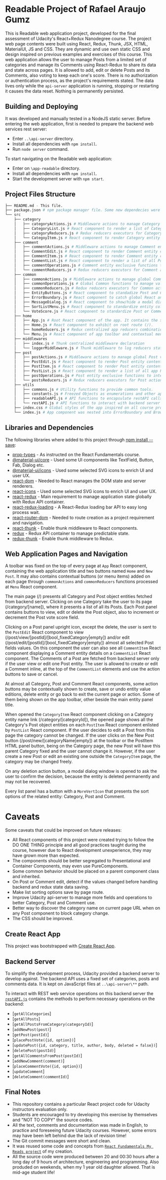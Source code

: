 # Readable Project of Rafael Araujo Gumz

This is Readable web application project, developed for the final assessment of Udacity's React+Redux Nanodegree course.
The project web page contents were built using React, Redux, Thunk, JSX, HTML, MaterialUI, JS and CSS. They are dynamic and use own static CSS and design inspired on previous examples and exercises of this course.
This web application allows the user to manage Posts from a limited set of categories and manage its Comments using React-Redux to share its data and state across pages. It is allowed to add, edit or delete Posts and its Comments, also voting to keep each one's score. There is no authorization or authentication process, as the project's requirements stated.
The data lives only while the `api-server` application is running, stopping or restarting it causes the data reset. Nothing is permanently persisted.

## Building and Deploying

It was developed and manually tested in a NodeJS static server.
Before entering the web application, first is needed to prepare the backend web services rest server:
* Enter `..\api-server` directory.
* Install all dependencies with `npm install`.
* Run `node server` command.

To start navigating on the Readable web application:
* Enter on `\app-readable` directory.
* Install all dependencies with `npm install`.
* Start the development server with `npm start`.

## Project Files Structure
```bash
├── README.md - This file.
├── package.json # npm package manager file. Some new dependecies were added.
└── src
    ├── category
    │   ├── categoryActions.js # Middleware actions to manage Category entities
    │   ├── CategoryList.js # React component to render a list of CategoryItem component
    │   ├── categoryReducers.js # Redux reducers executors for Category actions
    │   └── CategoyItem.js # React component to render Category entity content
    ├── comment
    │   ├── commentActions.js # Middleware actions to manage Comment entities
    │   ├── CommentEdit.js # React component to render Comment entity content within inputs, allowing user to change its field values and save or delete the object.
    │   ├── CommentItem.js # React component to render Comment entity content, having buttons to edit or delete, allowing inline edit with CommentEdit component
    │   ├── CommentList.js # React component to render a list of all Post Comments with CommentItem component
    │   ├── commentOperations.js # Comment entity exclusive functions to interact with the backend server REST web services and Redux state
    │   └── commentReducers.js # Redux reducers executors for Comment actions
    ├── common
    │   ├── commonActions.js # Middleware actions to manage global Common values and behaviors
    │   ├── commonOperations.js # Global Common functions to manage values and behaviors
    │   ├── commonReducers.js # Redux reducers executors for Common actions
    │   ├── EntityButtons.js # React component to standadize Post and Comment user UI button actions to view, edit and remove objects through actions
    │   ├── ErrorBoundary.js # React component to catch global React and JavaScript errors, log them into console and show a dialog.
    │   ├── MessageDialog.js # React component to show/hide a modal dialog window with a title, a message and buttons.
    │   ├── SortListMenu.js # React component to standardize entity collections sort fields and order.
    │   └── VoteScore.js # React component to standardize Post or Comment voteScore field update
    ├── home
    │   ├── App.js # Root React component of the app. It contains the starters UI React components and Routes declarations.
    │   ├── Home.js # React component to exhibit on root route (/).
    │   ├── homeReducers.js # Redux centralized app reducers combinations.
    │   └── Menu.js # React component of app toolbar and contextual menu items
    ├── middlewares
    │   ├── index.js # Thunk centralized middleware declaration
    │   └── loggerMiddleware.js # Thunk middleware to log reducers state changes.
    ├── post
    │   ├── postActions.js # Middleware actions to manage global Post values and behaviors
    │   ├── PostEdit.js # React component to render Post entity content within inputs, allowing user to change its field values and save, undo changes or delete the object. It also have readonly mode, just to view its exclusive Comments with CommentList component.
    │   ├── PostItem.js # React component to render Post entity content, having buttons to view, edit or delete, allowing navigation to edit with PostEdit component
    │   ├── PostList.js # React component to render a list of all app Posts with PostItem component.
    │   ├── postOperations.js # Post entity exclusive functions to interact with the backend server REST web services and Redux state
    │   └── postsReducers.js # Redux reducers executors for Post actions
    ├── utils
    │   ├── commons.js # Utility functions to provide common tools.
    │   ├── constants.js # Freezed Objects as enumerations and other app constant values.
    │   ├── readableAPI.js # API functions to encapsulate restAPI calls
    │   └── restAPI.js # API functions to interact with backend server REST web services using Promises
    ├── index.css # Global styles of the app inspired on all course projects and examples.
    └── index.js # App component was nested into ErrorBoundary and BrowserRouter components.
```

## Libraries and Dependencies

The following libraries where added to this project through [npm install --save](https://docs.npmjs.com/cli/install):
* [prop-types](https://www.npmjs.com/package/prop-types) - As instructed on the React Fundamentals course.
* [@material-ui/core](https://www.npmjs.com/package/@material-ui/core) - Used some UI components like TextField, Button, Fab, Dialog etc.
* [@material-ui/icons](https://www.npmjs.com/package/@material-ui/icons) - Used some selected SVG icons to enrich UI and user UX.
* [react-dom](https://www.npmjs.com/package/react-dom) - Needed to React manages the DOM state and server renderers.
* [react-icons](https://www.npmjs.com/package/react-icons) - Used some selected SVG icons to enrich UI and user UX.
* [react-redux](https://www.npmjs.com/package/react-redux) - Main requirement to manage application state globally with Redux API container.
* [react-redux-loading](https://www.npmjs.com/package/react-redux-loading) - A React-Redux loading bar API to easy long process wait.
* [react-router-dom](https://www.npmjs.com/package/react-router-dom) - Needed to route creation as a project requirement and navigation.
* [react-thunk](https://www.npmjs.com/package/react-thunk) - Enable thunk middleware to React components.
* [redux](https://www.npmjs.com/package/redux) - Redux API container to manage predictable state.
* [redux-thunk](https://www.npmjs.com/package/redux-thunk) - Enable thunk middleware to Redux.

## Web Application Pages and Navigation

A toolbar was fixed on the top of every page at `App` React component, containing the web application title and two buttons named `Home` and `New Post`. It may also contains contextual buttons (or menu items) added on each page through `commonActions` and `commonReducers` functions processed at `Menu` React component.

The main page (/) presents all Category and Post object entities fetched from backend server. Clicking on one Category take the user to its page (/category/[name]), where it presents a list of all its Posts.
Each Post panel contains buttons to view, edit or delete the Post object, also to increment or decrement the Post vote score field.

Clicking on a Post panel upright icon, except the delete, the user is sent to the `PostEdit` React component to view (/post/view/[postId]/[bool_fixedCategory|empty]) and/or edit (/post/edit/[postId]/[bool_fixedCategory|empty]) almost all selected Post fields values. On this component the user can also see all `CommentItem` React component displaying a Comment entity details on a `CommentList` React component. The Comments of a Post are fetched from backend server only if the user view or edit one Post entity.
The user is allowed to create or edit a Comment inline, at the top of the `CommentList` elements and use the action buttons to save or cancel.

At almost all Category, Post and Comment React components, some action buttons may be contextually shown to create, save or undo entity value editions, delete entity or go back to exit the current page or action. Some of them being shown on the app toolbar, other beside the main entity panel title.

When opened the `CategoryItem` React component clicking on a Category entity name link (/category/[categoryId]), the opened page shows all the Category's Post object entities on each `PostItem` React component enlisted by `PostList` React component. If the user decides to edit a Post from this page the category cannot be changed.
If the user clicks on the New Post button (/post/new/[categoryName|empty]) at the toolbar or the PostItem HTML panel button, being on the Category page, the new Post will have this parent Category fixed and the user cannot change it. However, if the user create a new Post or edit an existing one outside the `CategoryItem` page, the category may be changed freely.

On any deletion action button, a modal dialog window is opened to ask the user to confirm the decision, because the entity is deleted permanently and may not be recovered.

Every list panel has a button with a `MoreVertIcon` that presents the sort options of the related entity: Category, Post and Comment.

# Caveats

Some caveats that could be improved on future releases:
* All React components of this project were created trying to follow the DO ONE THING principle and all good practices taught during the course, however due to React development unexperience, they may have grown more than expected.
* The components should be better segregated to Presentational and Container Components, may even use PureComponents.
* Some common behavior should be placed on a parent component class and inherited.
* On Post or Comment edit, detect if the values changed before handling backend and redux state data saving.
* Make list sorting options save by page route.
* Improve Udacity api-server to manage more fields and operations to better Category, Post and Comment use.
* Better way to discover the category name on current page URL when on any Post component to block category change.
* The CSS should be improved.

## Create React App

This project was bootstrapped with [Create React App](https://github.com/facebookincubator/create-react-app).

## Backend Server

To simplify the development process, Udacity provided a backend server to develop against.
The backend API uses a fixed set of categories, posts and comments data.
It is kept on JavaScript files at `..\api-server\**` path.

To interact with REST web service operations on this backend server the [`restAPI.js`](https://github.com/ragumz/udacity-react-project02-redux-readable/blob/master/app-readable/src/utils/restAPI.js) contains the methods to perform necessary operations on the backend:

* [`getAllCategories`]
* [`getAllPosts`]
* [`getAllPostsFromCategory(categoryId)`]
* [`addNewPost(post)`]
* [`getPost(postId)`]
* [`placePostVote({id, option})`]
* [`updatePost({id, category, title, author, body, deleted = false})`]
* [`deletePost(postId)`]
* [`getAllCommentsFromPost(postId)`]
* [`addNewComment(comment)`]
* [`placeCommentVote({id, option})`]
* [`updateComment`]
* [`deleteComment(commentId)`]

## Final Notes

* This repository contains a particular React project code for Udacity instructors evaluation only.
* Students are encouraged to try developing this exercise by themselves and "NOT TO COPY" the source codes.
* All the text, comments and documentation was made in English, to practice and foreseeing future Udacity courses. However, some errors may have been left behind due the lack of revision time!
* The Git commit messages were short and clean.
* It was reused some code and concepts from [`React Fundamentals My Reads project`](https://github.com/ragumz/udacity-react-project01-myreads) of my creation.
* All the source code were produced between 20 and 00:30 hours after a long day of 9 hours of architecture, engineering and programming. Also produded on weekends, when my 1 year old daughter allowed. That is mid-age student life!